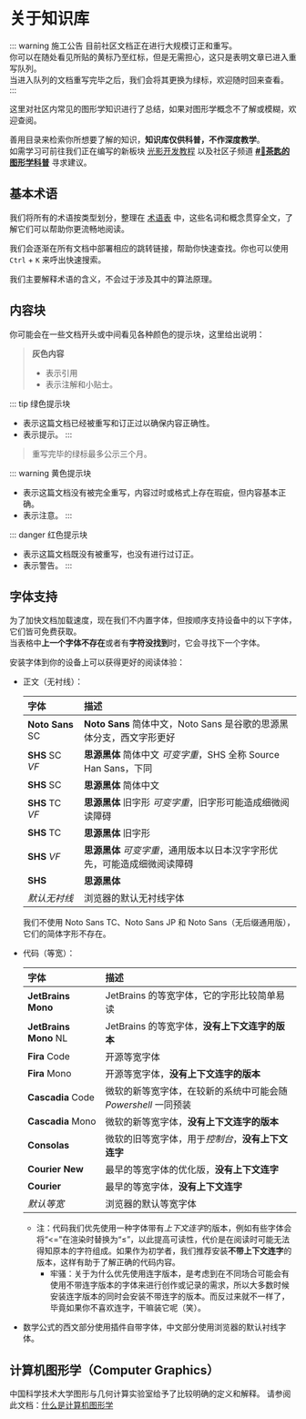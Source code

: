 # 关于知识库

::: warning 施工公告
目前社区文档正在进行大规模订正和重写。  
你可以在随处看见所贴的黄标乃至红标，但是无需担心，这只是表明文章已进入重写队列。  
当进入队列的文档重写完毕之后，我们会将其更换为绿标，欢迎随时回来查看。
:::

这里对社区内常见的图形学知识进行了总结，如果对图形学概念不了解或模糊，欢迎查阅。

善用目录来检索你所想要了解的知识，**知识库仅供科普，不作深度教学**。  
如需学习可前往我们正在编写的新板块 [光影开发教程](../creator/shaders_tutorial/) 以及社区子频道 [**#🤯茶匙的图形学科普**](https://pd.qq.com/s/bk3goy6tk) 寻求建议。

## 基本术语

我们将所有的术语按类型划分，整理在 [术语表](terms.md) 中，这些名词和概念贯穿全文，了解它们可以帮助你更流畅地阅读。

我们会逐渐在所有文档中部署相应的跳转链接，帮助你快速查找。你也可以使用 `Ctrl` + `K` 来呼出快速搜索。

我们主要解释术语的含义，不会过于涉及其中的算法原理。

## 内容块

你可能会在一些文档开头或中间看见各种颜色的提示块，这里给出说明：

> **灰色内容**
> - 表示引用
> - 表示注解和小贴士。

::: tip 绿色提示块
- 表示这篇文档已经被重写和订正过以确保内容正确性。
- 表示提示。
:::
> 重写完毕的绿标最多公示三个月。

::: warning 黄色提示块
- 表示这篇文档没有被完全重写，内容过时或格式上存在瑕疵，但内容基本正确。
- 表示注意。
:::

::: danger 红色提示块
- 表示这篇文档既没有被重写，也没有进行过订正。
- 表示警告。
:::

## 字体支持

为了加快文档加载速度，现在我们不内置字体，但按顺序支持设备中的以下字体，它们皆可免费获取。  
当表格中**上一个字体不存在**或者有**字符没找到**时，它会寻找下一个字体。

安装字体到你的设备上可以获得更好的阅读体验：

- 正文（无衬线）：

  | 字体 | 描述 |
  | :- | :- |
  | **Noto Sans** SC | **Noto Sans** 简体中文，Noto Sans 是谷歌的思源黑体分支，西文字形更好 |
  | **SHS** SC *VF*  | **思源黑体** 简体中文 *可变字重*，SHS 全称 Source Han Sans，下同 |
  | **SHS** SC       | **思源黑体** 简体中文 |
  | **SHS** TC *VF*  | **思源黑体** 旧字形 *可变字重*，旧字形可能造成细微阅读障碍 |
  | **SHS** TC       | **思源黑体** 旧字形 |
  | **SHS** *VF*     | **思源黑体** *可变字重*，通用版本以日本汉字字形优先，可能造成细微阅读障碍 |
  | **SHS**          | **思源黑体** |
  | *默认无衬线*       | 浏览器的默认无衬线字体 |

  我们不使用 Noto Sans TC、Noto Sans JP 和 Noto Sans（无后缀通用版），它们的简体字形不存在。

- 代码（等宽）：

  | 字体 | 描述 |
  | :- | :- |
  | **JetBrains Mono**    | JetBrains 的等宽字体，它的字形比较简单易读 |
  | **JetBrains Mono** NL | JetBrains 的等宽字体，**没有上下文连字的版本** |
  | **Fira** Code         | 开源等宽字体 |
  | **Fira** Mono         | 开源等宽字体，**没有上下文连字的版本** |
  | **Cascadia** Code     | 微软的新等宽字体，在较新的系统中可能会随 *Powershell* 一同预装 |
  | **Cascadia** Mono     | 微软的新等宽字体，**没有上下文连字的版本** |
  | **Consolas**          | 微软的旧等宽字体，用于*控制台*，**没有上下文连字** |
  | **Courier New**       | 最早的等宽字体的优化版，**没有上下文连字** |
  | **Courier**           | 最早的等宽字体，**没有上下文连字** |
  | *默认等宽*             | 浏览器的默认等宽字体 |
  
  - 注：代码我们优先使用一种字体带有*上下文连字*的版本，例如有些字体会将“<=”在渲染时替换为“≤”，以此提高可读性，代价是在阅读时可能无法得知原本的字符组成。如果作为初学者，我们推荐安装**不带上下文连字**的版本，这样有助于了解正确的代码内容。
    - 牢骚：关于为什么优先使用连字版本，是考虑到在不同场合可能会有使用不带连字版本的字体来进行创作或记录的需求，所以大多数时候安装连字版本的同时会安装不带连字的版本。而反过来就不一样了，毕竟如果你不喜欢连字，干嘛装它呢（笑）。
- 数学公式的西文部分使用插件自带字体，中文部分使用浏览器的默认衬线字体。

## 计算机图形学（Computer Graphics）

中国科学技术大学图形与几何计算实验室给予了比较明确的定义和解释。
请参阅此文档：[什么是计算机图形学](http://staff.ustc.edu.cn/~lgliu/Resources/CG/What_is_CG.htm)
